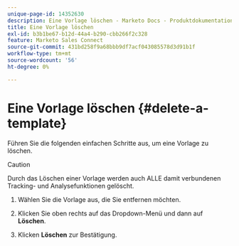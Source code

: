 ```yaml
---
unique-page-id: 14352630
description: Eine Vorlage löschen - Marketo Docs - Produktdokumentation
title: Eine Vorlage löschen
exl-id: b3b1be67-b12d-44a4-b290-cbb266f2c328
feature: Marketo Sales Connect
source-git-commit: 431bd258f9a68bbb9df7acf043085578d3d91b1f
workflow-type: tm+mt
source-wordcount: '56'
ht-degree: 0%

---
```


# Eine Vorlage löschen {#delete-a-template}

Führen Sie die folgenden einfachen Schritte aus, um eine Vorlage zu löschen.

>[!CAUTION]
>
>Durch das Löschen einer Vorlage werden auch ALLE damit verbundenen Tracking- und Analysefunktionen gelöscht.

1. Wählen Sie die Vorlage aus, die Sie entfernen möchten.

1. Klicken Sie oben rechts auf das Dropdown-Menü und dann auf **Löschen**.

1. Klicken **Löschen** zur Bestätigung.
